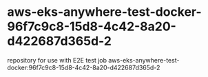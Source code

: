 # aws-eks-anywhere-test-docker-96f7c9c8-15d8-4c42-8a20-d422687d365d-2
repository for use with E2E test job aws-eks-anywhere-test-docker:96f7c9c8-15d8-4c42-8a20-d422687d365d-2
